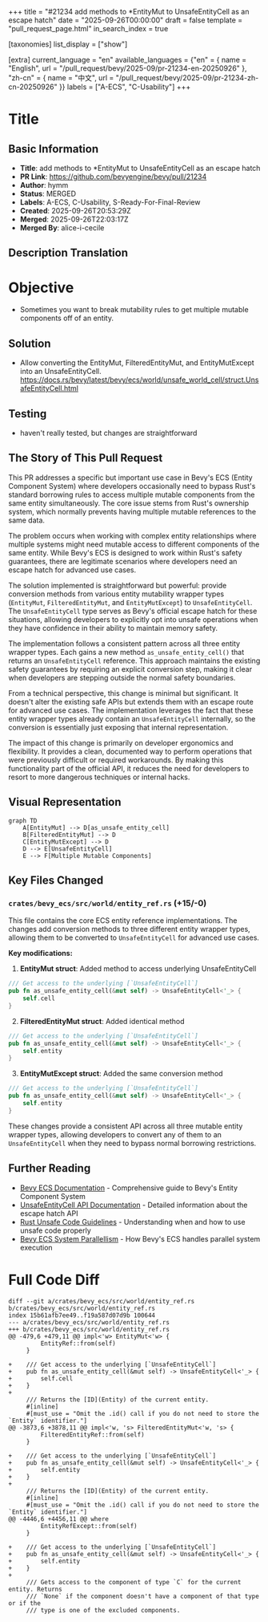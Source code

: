 +++
title = "#21234 add methods to *EntityMut to UnsafeEntityCell as an escape hatch"
date = "2025-09-26T00:00:00"
draft = false
template = "pull_request_page.html"
in_search_index = true

[taxonomies]
list_display = ["show"]

[extra]
current_language = "en"
available_languages = {"en" = { name = "English", url = "/pull_request/bevy/2025-09/pr-21234-en-20250926" }, "zh-cn" = { name = "中文", url = "/pull_request/bevy/2025-09/pr-21234-zh-cn-20250926" }}
labels = ["A-ECS", "C-Usability"]
+++

# Title

## Basic Information
- **Title**: add methods to *EntityMut to UnsafeEntityCell as an escape hatch
- **PR Link**: https://github.com/bevyengine/bevy/pull/21234
- **Author**: hymm
- **Status**: MERGED
- **Labels**: A-ECS, C-Usability, S-Ready-For-Final-Review
- **Created**: 2025-09-26T20:53:29Z
- **Merged**: 2025-09-26T22:03:17Z
- **Merged By**: alice-i-cecile

## Description Translation
# Objective

- Sometimes you want to break mutability rules to get multiple mutable components off of an entity.

## Solution

- Allow converting the EntityMut, FilteredEntityMut, and EntityMutExcept into an UnsafeEntityCell. https://docs.rs/bevy/latest/bevy/ecs/world/unsafe_world_cell/struct.UnsafeEntityCell.html

## Testing

- haven't really tested, but changes are straightforward

## The Story of This Pull Request

This PR addresses a specific but important use case in Bevy's ECS (Entity Component System) where developers occasionally need to bypass Rust's standard borrowing rules to access multiple mutable components from the same entity simultaneously. The core issue stems from Rust's ownership system, which normally prevents having multiple mutable references to the same data.

The problem occurs when working with complex entity relationships where multiple systems might need mutable access to different components of the same entity. While Bevy's ECS is designed to work within Rust's safety guarantees, there are legitimate scenarios where developers need an escape hatch for advanced use cases.

The solution implemented is straightforward but powerful: provide conversion methods from various entity mutability wrapper types (`EntityMut`, `FilteredEntityMut`, and `EntityMutExcept`) to `UnsafeEntityCell`. The `UnsafeEntityCell` type serves as Bevy's official escape hatch for these situations, allowing developers to explicitly opt into unsafe operations when they have confidence in their ability to maintain memory safety.

The implementation follows a consistent pattern across all three entity wrapper types. Each gains a new method `as_unsafe_entity_cell()` that returns an `UnsafeEntityCell` reference. This approach maintains the existing safety guarantees by requiring an explicit conversion step, making it clear when developers are stepping outside the normal safety boundaries.

From a technical perspective, this change is minimal but significant. It doesn't alter the existing safe APIs but extends them with an escape route for advanced use cases. The implementation leverages the fact that these entity wrapper types already contain an `UnsafeEntityCell` internally, so the conversion is essentially just exposing that internal representation.

The impact of this change is primarily on developer ergonomics and flexibility. It provides a clean, documented way to perform operations that were previously difficult or required workarounds. By making this functionality part of the official API, it reduces the need for developers to resort to more dangerous techniques or internal hacks.

## Visual Representation

```mermaid
graph TD
    A[EntityMut] --> D[as_unsafe_entity_cell]
    B[FilteredEntityMut] --> D
    C[EntityMutExcept] --> D
    D --> E[UnsafeEntityCell]
    E --> F[Multiple Mutable Components]
```

## Key Files Changed

### `crates/bevy_ecs/src/world/entity_ref.rs` (+15/-0)

This file contains the core ECS entity reference implementations. The changes add conversion methods to three different entity wrapper types, allowing them to be converted to `UnsafeEntityCell` for advanced use cases.

**Key modifications:**

1. **EntityMut struct**: Added method to access underlying UnsafeEntityCell
```rust
/// Get access to the underlying [`UnsafeEntityCell`]
pub fn as_unsafe_entity_cell(&mut self) -> UnsafeEntityCell<'_> {
    self.cell
}
```

2. **FilteredEntityMut struct**: Added identical method
```rust
/// Get access to the underlying [`UnsafeEntityCell`]
pub fn as_unsafe_entity_cell(&mut self) -> UnsafeEntityCell<'_> {
    self.entity
}
```

3. **EntityMutExcept struct**: Added the same conversion method
```rust
/// Get access to the underlying [`UnsafeEntityCell`]
pub fn as_unsafe_entity_cell(&mut self) -> UnsafeEntityCell<'_> {
    self.entity
}
```

These changes provide a consistent API across all three mutable entity wrapper types, allowing developers to convert any of them to an `UnsafeEntityCell` when they need to bypass normal borrowing restrictions.

## Further Reading

- [Bevy ECS Documentation](https://docs.rs/bevy_ecs/latest/bevy_ecs/) - Comprehensive guide to Bevy's Entity Component System
- [UnsafeEntityCell API Documentation](https://docs.rs/bevy/latest/bevy/ecs/world/unsafe_world_cell/struct.UnsafeEntityCell.html) - Detailed information about the escape hatch API
- [Rust Unsafe Code Guidelines](https://doc.rust-lang.org/nomicon/) - Understanding when and how to use unsafe code properly
- [Bevy ECS System Parallellism](https://bevyengine.org/learn/book/getting-started/ecs/) - How Bevy's ECS handles parallel system execution

# Full Code Diff
```
diff --git a/crates/bevy_ecs/src/world/entity_ref.rs b/crates/bevy_ecs/src/world/entity_ref.rs
index 15b61afb7ee49..f19a587d07d9b 100644
--- a/crates/bevy_ecs/src/world/entity_ref.rs
+++ b/crates/bevy_ecs/src/world/entity_ref.rs
@@ -479,6 +479,11 @@ impl<'w> EntityMut<'w> {
         EntityRef::from(self)
     }
 
+    /// Get access to the underlying [`UnsafeEntityCell`]
+    pub fn as_unsafe_entity_cell(&mut self) -> UnsafeEntityCell<'_> {
+        self.cell
+    }
+
     /// Returns the [ID](Entity) of the current entity.
     #[inline]
     #[must_use = "Omit the .id() call if you do not need to store the `Entity` identifier."]
@@ -3873,6 +3878,11 @@ impl<'w, 's> FilteredEntityMut<'w, 's> {
         FilteredEntityRef::from(self)
     }
 
+    /// Get access to the underlying [`UnsafeEntityCell`]
+    pub fn as_unsafe_entity_cell(&mut self) -> UnsafeEntityCell<'_> {
+        self.entity
+    }
+
     /// Returns the [ID](Entity) of the current entity.
     #[inline]
     #[must_use = "Omit the .id() call if you do not need to store the `Entity` identifier."]
@@ -4446,6 +4456,11 @@ where
         EntityRefExcept::from(self)
     }
 
+    /// Get access to the underlying [`UnsafeEntityCell`]
+    pub fn as_unsafe_entity_cell(&mut self) -> UnsafeEntityCell<'_> {
+        self.entity
+    }
+
     /// Gets access to the component of type `C` for the current entity. Returns
     /// `None` if the component doesn't have a component of that type or if the
     /// type is one of the excluded components.
```